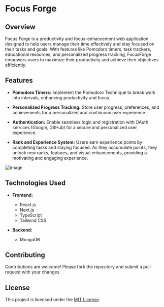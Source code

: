 # Focus Forge

## Overview

Focus Forge is a productivity and focus-enhancement web application designed to help users manage their time effectively and stay focused on their tasks and goals. With features like Pomodoro timers, task trackers, educational resources, and personalized progress tracking, FocusForge empowers users to maximize their productivity and achieve their objectives efficiently.

## Features

- **Pomodoro Timers:** Implement the Pomodoro Technique to break work into intervals, enhancing productivity and focus.

- **Personalized Progress Tracking:** Store user progress, preferences, and achievements for a personalized and continuous user experience.

- **Authentication:** Enable seamless login and registration with OAuth services (Google, GitHub) for a secure and personalized user experience.

- **Rank and Experience System:** Users earn experience points by completing tasks and staying focused. As they accumulate points, they unlock new ranks, features, and visual enhancements, providing a motivating and engaging experience.

![image](https://github.com/jakekressley/Focus-Forge/assets/110749895/a333d920-71be-434e-be3a-e3b59bee50d3)


## Technologies Used
- **Frontend:**
  - React.js
  - Next.js
  - TypeScript
  - Tailwind CSS

- **Backend:**
  - MongoDB



## Contributing

Contributions are welcome! Please fork the repository and submit a pull request with your changes.

## License

This project is licensed under the [MIT License](LICENSE).
